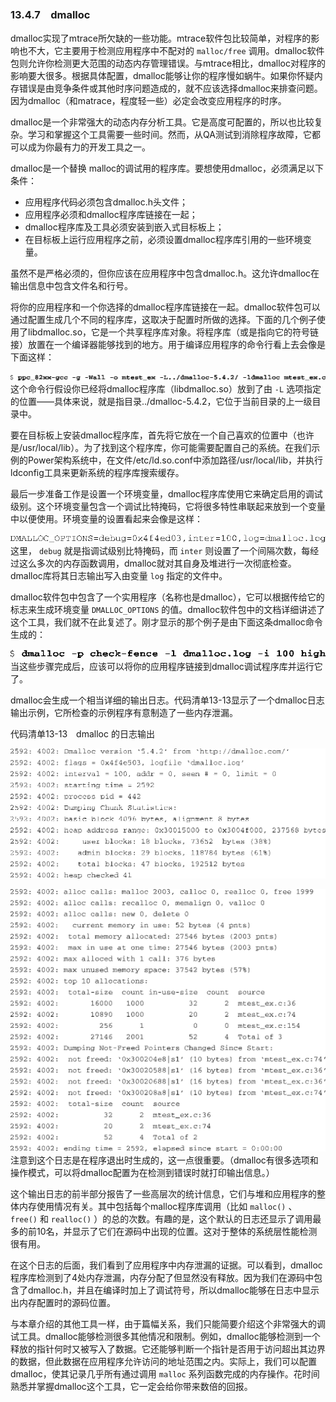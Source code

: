 ### 13.4.7　dmalloc

dmalloc实现了mtrace所欠缺的一些功能。mtrace软件包比较简单，对程序的影响也不大，它主要用于检测应用程序中不配对的 `malloc/free` 调用。dmalloc软件包则允许你检测更大范围的动态内存管理错误。与mtrace相比，dmalloc对程序的影响要大很多。根据具体配置，dmalloc能够让你的程序慢如蜗牛。如果你怀疑内存错误是由竞争条件或其他时序问题造成的，就不应该选择dmalloc来排查问题。因为dmalloc（和matrace，程度轻一些）必定会改变应用程序的时序。

dmalloc是一个非常强大的动态内存分析工具。它是高度可配置的，所以也比较复杂。学习和掌握这个工具需要一些时间。然而，从QA测试到消除程序故障，它都可以成为你最有力的开发工具之一。

dmalloc是一个替换 malloc的调试用的程序库。要想使用dmalloc，必须满足以下条件：

+ 应用程序代码必须包含dmalloc.h头文件；
+ 应用程序必须和dmalloc程序库链接在一起；
+ dmalloc程序库及工具必须安装到嵌入式目标板上；
+ 在目标板上运行应用程序之前，必须设置dmalloc程序库引用的一些环境变量。

虽然不是严格必须的，但你应该在应用程序中包含dmalloc.h。这允许dmalloc在输出信息中包含文件名和行号。

将你的应用程序和一个你选择的dmalloc程序库链接在一起。dmalloc软件包可以通过配置生成几个不同的程序库，这取决于配置时所做的选择。下面的几个例子使用了libdmalloc.so，它是一个共享程序库对象。将程序库（或是指向它的符号链接）放置在一个编译器能够找到的地方。用于编译应用程序的命令行看上去会像是下面这样：



![357.png](../images/357.png)
这个命令行假设你已经将dmalloc程序库（libdmalloc.so）放到了由 `-L` 选项指定的位置——具体来说，就是指目录../dmalloc-5.4.2，它位于当前目录的上一级目录中。

要在目标板上安装dmalloc程序库，首先将它放在一个自己喜欢的位置中（也许是/usr/local/lib）。为了找到这个程序库，你可能需要配置自己的系统。在我们示例的Power架构系统中，在文件/etc/ld.so.conf中添加路径/usr/local/lib，并执行ldconfig工具来更新系统的程序库搜索缓存。

最后一步准备工作是设置一个环境变量，dmalloc程序库使用它来确定启用的调试级别。这个环境变量包含一个调试比特掩码，它将很多特性串联起来放到一个变量中以便使用。环境变量的设置看起来会像是这样：



![358.png](../images/358.png)
这里， `debug` 就是指调试级别比特掩码，而 `inter` 则设置了一个间隔次数，每经过这么多次的内存函数调用，dmalloc就对其自身及堆进行一次彻底检查。dmalloc库将其日志输出写入由变量 `log` 指定的文件中。

dmalloc软件包中包含了一个实用程序（名称也是dmalloc），它可以根据传给它的标志来生成环境变量 `DMALLOC_OPTIONS` 的值。dmalloc软件包中的文档详细讲述了这个工具，我们就不在此复述了。刚才显示的那个例子是由下面这条dmalloc命令生成的：



![359.png](../images/359.png)
当这些步骤完成后，应该可以将你的应用程序链接到dmalloc调试程序库并运行它了。

dmalloc会生成一个相当详细的输出日志。代码清单13-13显示了一个dmalloc日志输出示例，它所检查的示例程序有意制造了一些内存泄漏。

代码清单13-13　dmalloc 的日志输出



![360.png](../images/360.png)


![361.png](../images/361.png)
注意到这个日志是在程序退出时生成的，这一点很重要。（dmalloc有很多选项和操作模式，可以将dmalloc配置为在检测到错误时就打印输出信息。）

这个输出日志的前半部分报告了一些高层次的统计信息，它们与堆和应用程序的整体内存使用情况有关。其中包括每个malloc程序库调用（比如 `malloc()` 、 `free()` 和 `realloc()` ）的总的次数。有趣的是，这个默认的日志还显示了调用最多的前10名，并显示了它们在源码中出现的位置。这对于整体的系统层性能检测很有用。

在这个日志的后面，我们看到了应用程序中内存泄漏的证据。可以看到，dmalloc程序库检测到了4处内存泄漏，内存分配了但显然没有释放。因为我们在源码中包含了dmalloc.h，并且在编译时加上了调试符号，所以dmalloc能够在日志中显示出内存配置时的源码位置。

与本章介绍的其他工具一样，由于篇幅关系，我们只能简要介绍这个非常强大的调试工具。dmalloc能够检测很多其他情况和限制。例如，dmalloc能够检测到一个释放的指针何时又被写入了数据。它还能够判断一个指针是否用于访问超出其边界的数据，但此数据在应用程序允许访问的地址范围之内。实际上，我们可以配置dmalloc，使其记录几乎所有通过调用 `malloc` 系列函数完成的内存操作。花时间熟悉并掌握dmalloc这个工具，它一定会给你带来数倍的回报。

